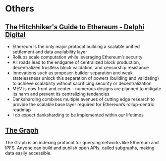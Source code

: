 # Others

## [The Hitchhiker's Guide to Ethereum - Delphi Digital](https://members.delphidigital.io/reports/the-hitchhikers-guide-to-ethereum)

- Ethereum is the only major protocol building a scalable unified settlement and data availability layer
- Rollups scale computation while leveraging Ethereum’s security
- All roads lead to the endgame of centralized block production, decentralized trustless block validation, and censorship resistance
- Innovations such as proposer-builder separation and weak statelessness unlock this separation of powers (building and validating) to achieve scalability without sacrificing security or decentralization
- MEV is now front and center – numerous designs are planned to mitigate its harm and prevent its centralizing tendencies
- Danksharding combines multiple avenues of cutting edge research to provide the scalable base layer required for Ethereum’s rollup-centric roadmap
- I do expect danksharding to be implemented within our lifetimes

## [The Graph](https://thegraph.com/en/)

The Graph is an indexing protocol for querying networks like Ethereum and IPFS. Anyone can build and publish open APIs, called subgraphs, making data easily accessible.
